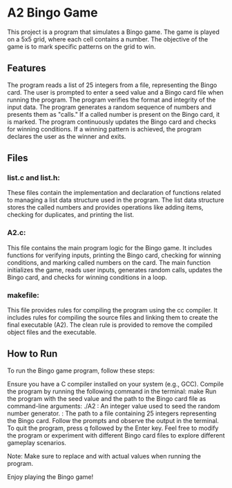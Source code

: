 # A2 Bingo Game

This project is a program that simulates a Bingo game. The game is played on a 5x5 grid, where each cell contains a number. The objective of the game is to mark specific patterns on the grid to win.

## Features
The program reads a list of 25 integers from a file, representing the Bingo card.
The user is prompted to enter a seed value and a Bingo card file when running the program.
The program verifies the format and integrity of the input data.
The program generates a random sequence of numbers and presents them as "calls."
If a called number is present on the Bingo card, it is marked.
The program continuously updates the Bingo card and checks for winning conditions.
If a winning pattern is achieved, the program declares the user as the winner and exits.
## Files
### list.c and list.h:
These files contain the implementation and declaration of functions related to managing a list data structure used in the program.
The list data structure stores the called numbers and provides operations like adding items, checking for duplicates, and printing the list.
### A2.c:
This file contains the main program logic for the Bingo game.
It includes functions for verifying inputs, printing the Bingo card, checking for winning conditions, and marking called numbers on the card.
The main function initializes the game, reads user inputs, generates random calls, updates the Bingo card, and checks for winning conditions in a loop.
### makefile:
This file provides rules for compiling the program using the cc compiler.
It includes rules for compiling the source files and linking them to create the final executable (A2).
The clean rule is provided to remove the compiled object files and the executable.
## How to Run

To run the Bingo game program, follow these steps:

Ensure you have a C compiler installed on your system (e.g., GCC).
Compile the program by running the following command in the terminal:
make
Run the program with the seed value and the path to the Bingo card file as command-line arguments:
./A2 <seed> <cardFile>
<seed>: An integer value used to seed the random number generator.
<cardFile>: The path to a file containing 25 integers representing the Bingo card.
Follow the prompts and observe the output in the terminal.
To quit the program, press q followed by the Enter key.
Feel free to modify the program or experiment with different Bingo card files to explore different gameplay scenarios.

Note: Make sure to replace <seed> and <cardFile> with actual values when running the program.

Enjoy playing the Bingo game!


